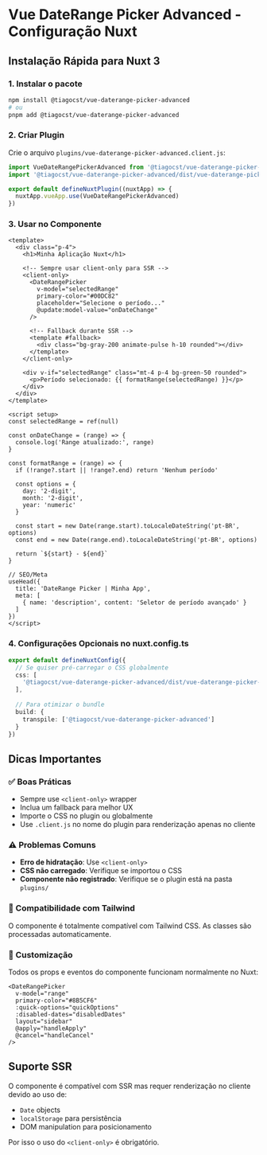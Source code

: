 # Vue DateRange Picker Advanced - Configuração Nuxt

## Instalação Rápida para Nuxt 3

### 1. Instalar o pacote
```bash
npm install @tiagocst/vue-daterange-picker-advanced
# ou
pnpm add @tiagocst/vue-daterange-picker-advanced
```

### 2. Criar Plugin
Crie o arquivo `plugins/vue-daterange-picker-advanced.client.js`:

```javascript
import VueDateRangePickerAdvanced from '@tiagocst/vue-daterange-picker-advanced'
import '@tiagocst/vue-daterange-picker-advanced/dist/vue-daterange-picker-advanced.css'

export default defineNuxtPlugin((nuxtApp) => {
  nuxtApp.vueApp.use(VueDateRangePickerAdvanced)
})
```

### 3. Usar no Componente
```vue
<template>
  <div class="p-4">
    <h1>Minha Aplicação Nuxt</h1>
    
    <!-- Sempre usar client-only para SSR -->
    <client-only>
      <DateRangePicker
        v-model="selectedRange"
        primary-color="#00DC82"
        placeholder="Selecione o período..."
        @update:model-value="onDateChange"
      />
      
      <!-- Fallback durante SSR -->
      <template #fallback>
        <div class="bg-gray-200 animate-pulse h-10 rounded"></div>
      </template>
    </client-only>
    
    <div v-if="selectedRange" class="mt-4 p-4 bg-green-50 rounded">
      <p>Período selecionado: {{ formatRange(selectedRange) }}</p>
    </div>
  </div>
</template>

<script setup>
const selectedRange = ref(null)

const onDateChange = (range) => {
  console.log('Range atualizado:', range)
}

const formatRange = (range) => {
  if (!range?.start || !range?.end) return 'Nenhum período'
  
  const options = { 
    day: '2-digit', 
    month: '2-digit', 
    year: 'numeric' 
  }
  
  const start = new Date(range.start).toLocaleDateString('pt-BR', options)
  const end = new Date(range.end).toLocaleDateString('pt-BR', options)
  
  return `${start} - ${end}`
}

// SEO/Meta
useHead({
  title: 'DateRange Picker | Minha App',
  meta: [
    { name: 'description', content: 'Seletor de período avançado' }
  ]
})
</script>
```

### 4. Configurações Opcionais no nuxt.config.ts

```typescript
export default defineNuxtConfig({
  // Se quiser pré-carregar o CSS globalmente
  css: [
    '@tiagocst/vue-daterange-picker-advanced/dist/vue-daterange-picker-advanced.css'
  ],
  
  // Para otimizar o bundle
  build: {
    transpile: ['@tiagocst/vue-daterange-picker-advanced']
  }
})
```

## Dicas Importantes

### ✅ Boas Práticas
- Sempre use `<client-only>` wrapper
- Inclua um fallback para melhor UX
- Importe o CSS no plugin ou globalmente
- Use `.client.js` no nome do plugin para renderização apenas no cliente

### ⚠️ Problemas Comuns
- **Erro de hidratação**: Use `<client-only>`
- **CSS não carregado**: Verifique se importou o CSS
- **Componente não registrado**: Verifique se o plugin está na pasta `plugins/`

### 🎨 Compatibilidade com Tailwind
O componente é totalmente compatível com Tailwind CSS. As classes são processadas automaticamente.

### 🔧 Customização
Todos os props e eventos do componente funcionam normalmente no Nuxt:

```vue
<DateRangePicker
  v-model="range"
  primary-color="#8B5CF6"
  :quick-options="quickOptions"
  :disabled-dates="disabledDates"
  layout="sidebar"
  @apply="handleApply"
  @cancel="handleCancel"
/>
```

## Suporte SSR

O componente é compatível com SSR mas requer renderização no cliente devido ao uso de:
- `Date` objects
- `localStorage` para persistência
- DOM manipulation para posicionamento

Por isso o uso do `<client-only>` é obrigatório.
